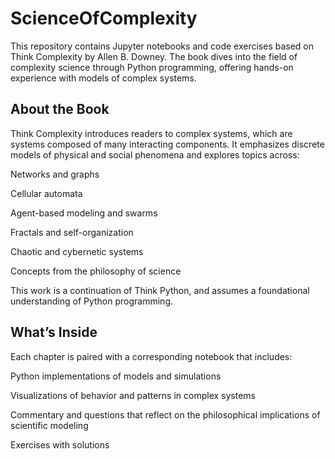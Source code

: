 # ScienceOfComplexity
This repository contains Jupyter notebooks and code exercises based on Think Complexity by Allen B. Downey. The book dives into the field of complexity science through Python programming, offering hands-on experience with models of complex systems.

## About the Book
Think Complexity introduces readers to complex systems, which are systems composed of many interacting components. It emphasizes discrete models of physical and social phenomena and explores topics across:

Networks and graphs

Cellular automata

Agent-based modeling and swarms

Fractals and self-organization

Chaotic and cybernetic systems

Concepts from the philosophy of science

This work is a continuation of Think Python, and assumes a foundational understanding of Python programming.

## What’s Inside
Each chapter is paired with a corresponding notebook that includes:

Python implementations of models and simulations

Visualizations of behavior and patterns in complex systems

Commentary and questions that reflect on the philosophical implications of scientific modeling

Exercises with solutions

